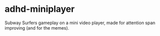 # adhd-miniplayer

Subway Surfers gameplay on a mini video player, made for attention span improving (and for the memes).
